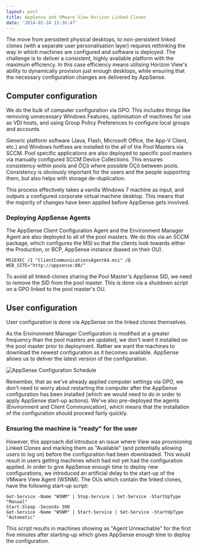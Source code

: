 ```yaml
---
layout: post
title: AppSense and VMware View Horizon Linked Clones
date: '2014-02-24 13:36:47'
---
```


The move from persistent physical desktops, to non-persistent linked clones (with a separate user personalisation layer) requires rethinking the way in which machines are configured and software is deployed. The challenge is to deliver a consistent, highly available platform with the maximum efficiency. In this case efficiency means utilising Horizon View's ability to dynamically provision just enough desktops, while ensuring that the necessary configuration changes are delivered by AppSense.

## Computer configuration

We do the bulk of computer configuration via GPO. This includes things like removing unnecessary Windows Features, optimisation of machines for use as VDI hosts, and using Group Policy Preferences to configure local groups and accounts.

Generic platform software (Java, Flash, Microsoft Office, the App-V Client, etc.) and Windows hotfixes are installed to the all of the Pool Masters via SCCM. Pool specific applications are also deployed to specific pool masters via manually configured SCCM Device Collections. This ensures consistency within pools and ÔÇô where possible ÔÇô between pools. Consistency is obviously important for the users and the people supporting them, but also helps with storage de-duplication.

This process effectively takes a vanilla Windows 7 machine as input, and outputs a configured corporate virtual machine desktop. This means that the majority of changes have been applied before AppSense gets involved.

### Deploying AppSense Agents

The AppSense Client Configuration Agent and the Environment Manager Agent are also deployed to all of the pool masters. We do this via an SCCM package, which configures the MSI so that the clients look towards either the Production, or BCP, AppSense instance (based on their OU).

`MSIEXEC /I "ClientCommunicationsAgent64.msi" /Q WEB_SITE="http://appsense:80/"`

To avoid all linked-clones sharing the Pool Master's AppSense SID, we need to remove the SID from the pool master. This is done via a shutdown script on a GPO linked to the pool master's OU.


## User configuration

User configuration is done via AppSense on the linked clones themselves.

As the Environment Manager Configuration is modified at a greater frequency than the pool masters are updated, we don't want it installed on the pool master prior to deployment. Rather we want the machines to download the newest configuration as it becomes available. AppSense allows us to deliver the latest version of the configuration.

![AppSense Configuration Schedule](/content/images/2016/01/AppSense-Configuration-Schedule.png)

Remember, that as we've already applied computer settings via GPO, we don't need to worry about restarting the computer after the AppSense configuration has been installed (which we would need to do in order to apply AppSense start-up actions). We've also pre-deployed the agents (Environment and Client Communication), which means that the installation of the configuration should proceed fairly quickly.


### Ensuring the machine is "ready" for the user

However, this approach did introduce an issue where View was provisioning Linked Clones and marking them as "Available" (and potentially allowing users to log on) before the configuration had been downloaded. This would result in users getting machines which had not yet had the configuration applied. In order to give AppSense enough time to deploy new configurations, we introduced an artificial delay to the start-up of the VMware View Agent (WSNM). The OUs which contain the linked clones, have the following start-up script:

```
Get-Service -Name "WSNM" | Stop-Service | Set-Service -StartUpType "Manual"
Start-Sleep -Seconds 300
Get-Service -Name "WSNM" | Start-Service | Set-Service -StartUpType "Automatic"
```
This script results in machines showing as "Agent Unreachable" for the first five minutes after starting-up which gives AppSense enough time to deploy the configuration.